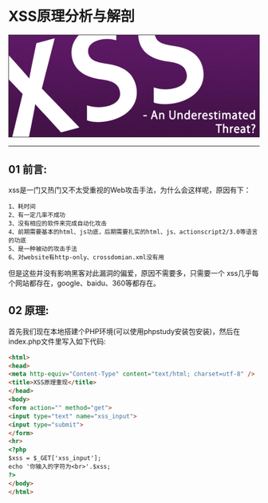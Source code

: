 # XSS原理分析与解剖

![](/attackUsers/xss/image/xss-1.png)

---

## 01 前言:

xss是一门又热门又不太受重视的Web攻击手法，为什么会这样呢，原因有下：

```
1、耗时间
2、有一定几率不成功
3、没有相应的软件来完成自动化攻击
4、前期需要基本的html、js功底，后期需要扎实的html、js、actionscript2/3.0等语言的功底
5、是一种被动的攻击手法
6、对website有http-only、crossdomian.xml没有用
```
但是这些并没有影响黑客对此漏洞的偏爱，原因不需要多，只需要一个
xss几乎每个网站都存在，google、baidu、360等都存在。

## 02 原理:
首先我们现在本地搭建个PHP环境(可以使用phpstudy安装包安装)，然后在index.php文件里写入如下代码:

```html
<html>
<head>
<meta http-equiv="Content-Type" content="text/html; charset=utf-8" /> 
<title>XSS原理重现</title>
</head>
<body>
<form action="" method="get">
<input type="text" name="xss_input">
<input type="submit">
</form>
<hr>
<?php
$xss = $_GET['xss_input'];
echo '你输入的字符为<br>'.$xss;
?>
</body>
</html>
```
